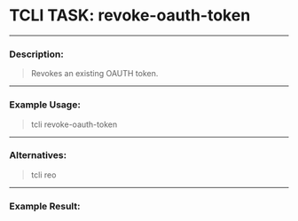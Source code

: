 # TCLI TASK: revoke-oauth-token

---
### Description:
> Revokes an existing OAUTH token.

---
### Example Usage:
> tcli revoke-oauth-token

---
### Alternatives:
> tcli reo


---
### Example Result:
